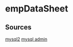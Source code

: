 # empDataSheet

## Sources

[mysql2](https://www.npmjs.com/package/mysql2)
[mysql admin](https://www.mysqltutorial.org/mysql-administration/stop-mysql/)
